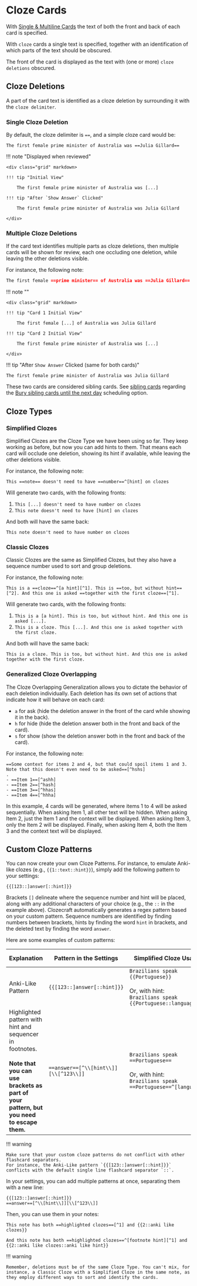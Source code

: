 # Cloze Cards

With [Single & Multiline Cards](../flashcards/q-and-a-cards.md) the text of both the front and back of each card is specified.

With `cloze` cards a single text is specified, together with an identification of which parts of the text should be obscured.

The front of the card is displayed as the text with (one or more) `cloze deletions` obscured.

## Cloze Deletions

A part of the card text is identified as a cloze deletion by surrounding it with the `cloze delimiter`.

### Single Cloze Deletion

By default, the cloze delimiter is `==`, and a simple cloze card would be:

```
The first female prime minister of Australia was ==Julia Gillard==
```

!!! note "Displayed when reviewed"

    <div class="grid" markdown>

    !!! tip "Initial View"

        The first female prime minister of Australia was [...]

    !!! tip "After `Show Answer` Clicked"

        The first female prime minister of Australia was Julia Gillard

    </div>

### Multiple Cloze Deletions

If the card text identifies multiple parts as cloze deletions, then multiple cards will be shown for review, each one occluding one deletion, while leaving the other deletions visible.

For instance, the following note:

```markdown
The first female ==prime minister== of Australia was ==Julia Gillard==
```

!!! note ""

    <div class="grid" markdown>

    !!! tip "Card 1 Initial View"

        The first female [...] of Australia was Julia Gillard

    !!! tip "Card 2 Initial View"

        The first female prime minister of Australia was [...]

    </div>

!!! tip "After `Show Answer` Clicked (same for both cards)"

    The first female prime minister of Australia was Julia Gillard

These two cards are considered sibling cards. See [sibling cards](flashcards-overview.md#sibling-cards) regarding the
[Bury sibling cards until the next day](../user-options.md#flashcard-review) scheduling option.

## Cloze Types

### Simplified Clozes

Simplified Clozes are the Cloze Type we have been using so far. They keep working as before, but now you can add hints to them. That means each card will occlude one deletion, showing its hint if available, while leaving the other deletions visible.

For instance, the following note:

```
This ==note== doesn't need to have ==number==^[hint] on clozes
```

Will generate two cards, with the following fronts:

1. `This [...] doesn't need to have number on clozes`
2. `This note doesn't need to have [hint] on clozes`

And both will have the same back:

```
This note doesn't need to have number on clozes
```

### Classic Clozes

Classic Clozes are the same as Simplified Clozes, but they also have a sequence number used to sort and group deletions.

For instance, the following note:

```
This is a ==cloze==^[a hint][^1]. This is ==too, but without hint==[^2]. And this one is asked ==together with the first cloze==[^1].
```

Will generate two cards, with the following fronts:

1. `This is a [a hint]. This is too, but without hint. And this one is asked [...].`
2. `This is a cloze. This [...]. And this one is asked together with the first cloze.`

And both will have the same back:

```
This is a cloze. This is too, but without hint. And this one is asked together with the first cloze.
```

### Generalized Cloze Overlapping

The Cloze Overlapping Generalization allows you to dictate the behavior of each deletion individually. Each deletion has its own set of actions that indicate how it will behave on each card:

-   `a` for ask (hide the deletion answer in the front of the card while showing it in the back).
-   `h` for hide (hide the deletion answer both in the front and back of the card).
-   `s` for show (show the deletion answer both in the front and back of the card).

For instance, the following note:

```
==Some context for items 2 and 4, but that could spoil items 1 and 3. Note that this doesn't even need to be asked==[^hshs]
.
- ==Item 1==[^ashh]
- ==Item 2==[^hash]
- ==Item 3==[^hhas]
- ==Item 4==[^hhha]
```

In this example, 4 cards will be generated, where items 1 to 4 will be asked sequentially. When asking Item 1, all other text will be hidden. When asking Item 2, just the Item 1 and the context will be displayed. When asking Item 3, only the Item 2 will be displayed. Finally, when asking Item 4, both the Item 3 and the context text will be displayed.

## Custom Cloze Patterns

You can now create your own Cloze Patterns. For instance, to emulate Anki-like clozes (e.g., `{{1::text::hint}}`), simply add the following pattern to your settings:

```
{{[123::]answer[::hint]}}
```

Brackets `[]` delineate where the sequence number and hint will be placed, along with any additional characters of your choice (e.g., the `::` in the example above). Clozecraft automatically generates a regex pattern based on your custom pattern. Sequence numbers are identified by finding numbers between brackets, hints by finding the word `hint` in brackets, and the deleted text by finding the word `answer`.

Here are some examples of custom patterns:

| Explanation                                                                                                                                                   | Pattern in the Settings               | Simplified Cloze Usage                                                                                  | Numbered Cloze Usage                                                                                            | Generalized Cloze Overlapping Usage                                                                             |
| ------------------------------------------------------------------------------------------------------------------------------------------------------------- | ------------------------------------- | ------------------------------------------------------------------------------------------------------- | --------------------------------------------------------------------------------------------------------------- | --------------------------------------------------------------------------------------------------------------- |
| Anki-Like Pattern                                                                                                                                             | `{{[123::]answer[::hint]}}`           | `Brazilians speak {{Portuguese}}`<br><br>Or, with hint:<br>`Brazilians speak {{Portuguese::language}}`  | `Brazilians speak {{1::Portuguese}}`<br><br>Or, with hint:<br>`Brazilians speak {{1::Portuguese::language}}`    | `Brazilians speak {{a::Portuguese}}`<br><br>Or, with hint:<br>`Brazilians speak {{a::Portuguese::language}}`    |
| Highlighted pattern with hint and sequencer in footnotes. <br/><br/> **Note that you can use brackets as part of your pattern, but you need to escape them.** | `==answer==[^\\[hint\\]][\\[^123\\]]` | `Brazilians speak ==Portuguese==`<br><br>Or, with hint:<br>`Brazilians speak ==Portuguese==^[language]` | `Brazilians speak ==Portuguese==[^1]`<br><br>Or, with hint:<br>`Brazilians speak ==Portuguese==^[language][^1]` | `Brazilians speak ==Portuguese==[^a]`<br><br>Or, with hint:<br>`Brazilians speak ==Portuguese==^[language][^a]` |

!!! warning

    Make sure that your custom cloze patterns do not conflict with other flashcard separators.
    For instance, the Anki-Like pattern `{{[123::]answer[::hint]}}` conflicts with the default single line flashcard separator `::`.

In your settings, you can add multiple patterns at once, separating them with a new line:

```
{{[123::]answer[::hint]}}
==answer==[^\\[hint\\]][\\[^123\\]]
```

Then, you can use them in your notes:

```
This note has both ==highlighted clozes==[^1] and {{2::anki like clozes}}

And this note has both ==highlighted clozes==^[footnote hint][^1] and {{2::anki like clozes::anki like hint}}
```

!!! warning

    Remember, deletions must be of the same Cloze Type. You can't mix, for instance, a Classic Cloze with a Simplified Cloze in the same note, as they employ different ways to sort and identify the cards.
